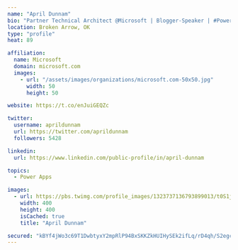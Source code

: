```yaml
---
name: "April Dunnam"
bio: "Partner Technical Architect @Microsoft | Blogger-Speaker | #PowerApps, #PowerAutomate, #Office365, #SharePoint | #WIT | #Karaoke Queen"
location: Broken Arrow, OK
type: "profile"
heat: 89

affiliation:
  name: Microsoft
  domain: microsoft.com
  images:
    - url: "/assets/images/organizations/microsoft.com-50x50.jpg"
      width: 50
      height: 50

website: https://t.co/enJuiGEQZc

twitter:
  username: aprildunnam
  url: https://twitter.com/aprildunnam
  followers: 5428

linkedin:
  url: https://www.linkedin.com/public-profile/in/april-dunnam

topics:
  - Power Apps

images:
  - url: https://pbs.twimg.com/profile_images/1323737136793899013/t0S1j_uM_400x400.jpg
    width: 400
    height: 400
    isCached: true
    title: "April Dunnam"

secured: "kBYf4jWo3c69T1DwbtyxY2mpRlP94BxSKKZkHUIHySEk2ifLq/rD4qh/S2egcAQnNTO3mQyRlocJF+vOLTCQA1k73RvnZpWuThBlMtuTJePlxpXdLLdfexHa6TebJXA6+2T0E09vqfPXwGDaXAoL06lszxCVVHQeYYAL+25F5YOzM8BNp5IuvdBi+nKOebuC5C3tDqerPsF3FGe2cqFDekQsNZkjx8aNn5JO11C/6TlZmcg//FPW9mtll+Ib/R753ICBuCxp8eadqreV5axD0Qe1WvQyYmEei9OIi+0dsHm+TvgUwXAwP8EF/NRLE5IVI+/38pYyX9gVrK0k+YHcX+UGyYuSODcQAnn/EpAQEyagQLbdIjEggjgV2e4mQoSgQeVT0aA7yQdZ1d/MBRawa090TBJF7NhONS+cjwNrqC4=;bHYYc+4AkFeYGgmEfjpCgg=="
---
```


